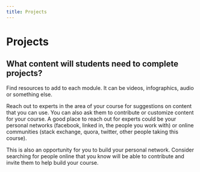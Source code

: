 ```yaml
---
title: Projects
---
```


# Projects

## What content will students need to complete projects?

Find resources to add to each module. It can be videos, infographics, audio or something else.

Reach out to experts in the area of your course for suggestions on content that you can use. You can also ask them to contribute or customize content for your course. A good place to reach out for experts could be your personal networks (facebook, linked in, the people you work with) or online communities (stack exchange, quora, twitter, other people taking this course).

This is also an opportunity for you to build your personal network. Consider searching for people online that you know will be able to contribute and invite them to help build your course.
